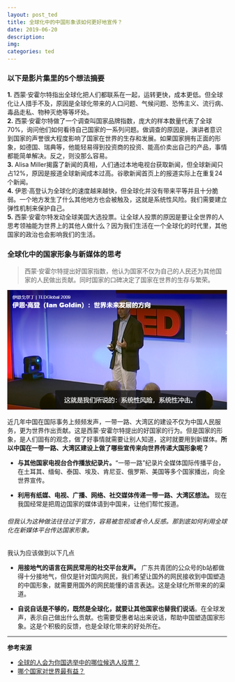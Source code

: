 ```yaml
---
layout: post_ted
title: 全球化中的中国形象该如何更好地宣传？
date: 2019-06-20
description:
img: 
categories: ted
---
```


### 以下是影片集里的5个想法摘要
**1.** 西蒙·安霍尔特指出全球化把人们都联系在一起，运转更快，成本更低。但全球化让人措手不及，原因是全球化带来的人口问题、气候问题、恐怖主义、流行病、毒品走私、物种灭绝等等坏处。  
**2.** 西蒙·安霍尔特做了一个调查叫国家品牌指数，庞大的样本数量代表了全球70%，询问他们如何看待自己国家的一系列问题。做调查的原因是，演讲者意识到国家的声誉很大程度影响了国家在世界的生存和发展。如果国家拥有正面的形象，如德国、瑞典等，他能轻易得到投资商的投资、能高价卖出自己的产品，事情都能简单解决。反之，则没那么容易。   
**3.** Alisa Miller揭露了新闻的真相，人们通过本地电视台获取新闻，但全球新闻只占12%，原因是报道全球新闻成本过高。谷歌新闻首页上的报道实际上在重复24个新闻。  
**4.** 伊恩·高登认为全球化的速度越来越快，但全球化并没有带来平等并且十分脆弱。一个地方发生了什么其他地方也会被触及，这就是系统性风险。我们需要建立弹性机制来保护自己。   
**5.** 西蒙·安霍尔特发动全球美国大选投票。让全球人投票的原因是要让全世界的人思考领袖能为世界上的其他人做什么？因为我们生活在一个全球化的时代里，其他国家的政治也会影响我们的生活。

### 全球化中的国家形象与新媒体的思考
> 西蒙·安霍尔特提出好国家指数，他认为国家不仅为自己的人民还为其他国家的人民做出贡献。同时国家的口碑决定了国家在世界的生存与繁荣。

![ted16.PNG](/assets/img/ted16.PNG)

近几年中国在国际事务上频频发声，一带一路、大湾区的建设不仅为中国人民服务，更为世界作出贡献。这是西蒙·安霍尔特提出的好国家的行为。但是国家的形象，是人们固有的观念，做了好事情就需要让别人知道，这时就要用到新媒体。**所以中国在一带一路、大湾区建设上做了哪些宣传来向世界传递大国形象呢？**

- **与其他国家电视台合作播放纪录片。**“一带一路”纪录片全媒体国际传播平台，在土耳其、缅甸、泰国、埃及、肯尼亚、俄罗斯、美国等多个国家播出，向全世界宣传。

- **利用有纸媒、电视、广播、网络、社交媒体传递一带一路、大湾区想法。** 现在我国经常是把周边国家的媒体请到中国来，让他们帮忙报道。

###### 但我认为这种做法往往过于官方，容易被忽视或者令人反感。那到底如何利用全球化在新媒体平台传达国家形象。

我认为应该做到以下几点
- **用接地气的语言在网民常用的社交平台发声。** 广东共青团的公众号的b站都做得十分接地气，但仅是针对国内网民，我们希望让国外的网民接收到中国塑造的中国形象，就需要用国外的网民能懂的语言表达。这是全球化所带来的的渠道。

- **自说自话是不够的，既然是全球化，就要让其他国家也替我们说话**。在全球发声，表示自己做出什么贡献。也需要受惠者站出来说话，帮助中国塑造国家形象。这是个积极的反馈，也是全球化带来的好处所在。

-------

**参考来源**
- [全球的人会为你国选举中的哪位候选人投票？](https://www.ted.com/talks/simon_anholt_how_would_the_rest_of_the_world_vote_in_your_country_s_election/transcript?&language=zh-cn)
- [哪个国家对世界最有益？](http://open.163.com/movie/2014/12/V/6/MADP8B2Q7_MADPQS9V6.html)